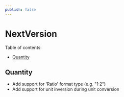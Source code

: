 ```yaml
---
publish: false
---
```

# NextVersion

Table of contents:

- [Quantity](#quantity)

## Quantity

- Add support for 'Ratio' format type (e.g. "1:2")
- Add support for unit inversion during unit conversion
